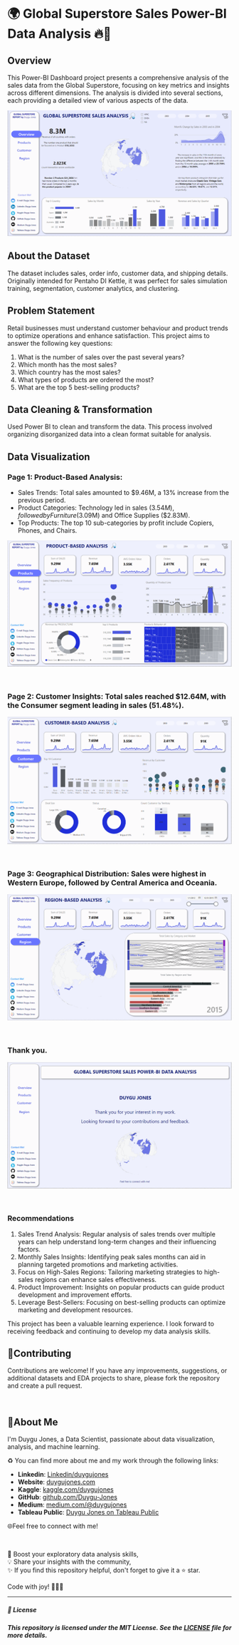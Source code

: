 # 🌍 Global Superstore Sales Power-BI Data Analysis 🔥🚀

## Overview

This Power-BI Dashboard project presents a comprehensive analysis of the sales data from the Global Superstore, focusing on key metrics and insights across different dimensions. 
The analysis is divided into several sections, each providing a detailed view of various aspects of the data.

<p align="center">
  <img src="https://github.com/Duygu-Jones/Dashboard_Projects/blob/main/POWER_BI/POWERBI_01_Global_Superstore_Sales_Analysis/01-overview%20of%20Analysis.png">
</p>

## About the Dataset
The dataset includes sales, order info, customer data, and shipping details. Originally intended for Pentaho DI Kettle, it was perfect for sales simulation training, segmentation, customer analytics, and clustering.

## Problem Statement

Retail businesses must understand customer behaviour and product trends to optimize operations and enhance satisfaction. This project aims to answer the following key questions:
1.	What is the number of sales over the past several years?
2.	Which month has the most sales?
3.	Which country has the most sales?
4.	What types of products are ordered the most?
5.	What are the top 5 best-selling products?

## Data Cleaning & Transformation

Used Power BI to clean and transform the data. This process involved organizing disorganized data into a clean format suitable for analysis.


## Data Visualization

### Page 1: Product-Based Analysis:
-	Sales Trends: Total sales amounted to $9.46M, a 13% increase from the previous period.
-	Product Categories: Technology led in sales ($3.54M), followed by Furniture ($3.09M) and Office Supplies ($2.83M).
- Top Products: The top 10 sub-categories by profit include Copiers, Phones, and Chairs.

<p align="center">
  <img src="https://github.com/Duygu-Jones/Dashboard_Projects/blob/main/POWER_BI/POWERBI_01_Global_Superstore_Sales_Analysis/02-Product-Based-Analysis.png">
</p>

<br>

### Page 2: Customer Insights: Total sales reached $12.64M, with the Consumer segment leading in sales (51.48%).

<p align="center">
  <img src="https://github.com/Duygu-Jones/Dashboard_Projects/blob/main/POWER_BI/POWERBI_01_Global_Superstore_Sales_Analysis/03-Customer-Based-Analysis.png">
</p>

<br>

### Page 3: Geographical Distribution: Sales were highest in Western Europe, followed by Central America and Oceania.

<p align="center">
  <img src="https://github.com/Duygu-Jones/Dashboard_Projects/blob/main/POWER_BI/POWERBI_01_Global_Superstore_Sales_Analysis/04-Region-Based-Analysis.png">
</p>

<br>

### Thank you.
<p align="center">
  <img src="https://github.com/Duygu-Jones/Dashboard_Projects/blob/main/POWER_BI/POWERBI_01_Global_Superstore_Sales_Analysis/Analysis-End.png">
</p>

<br>

### Recommendations

1.	Sales Trend Analysis: Regular analysis of sales trends over multiple years can help understand long-term changes and their influencing factors.
2.	Monthly Sales Insights: Identifying peak sales months can aid in planning targeted promotions and marketing activities.
3.	Focus on High-Sales Regions: Tailoring marketing strategies to high-sales regions can enhance sales effectiveness.
4.	Product Improvement: Insights on popular products can guide product development and improvement efforts.
5.	Leverage Best-Sellers: Focusing on best-selling products can optimize marketing and development resources.

This project has been a valuable learning experience. I look forward to receiving feedback and continuing to develop my data analysis skills.



## 🤝Contributing

Contributions are welcome! If you have any improvements, suggestions, or additional datasets and EDA projects to share, please fork the repository and create a pull request.

<br>

## 🌱About Me 

I'm Duygu Jones, a Data Scientist, passionate about data visualization, analysis, and machine learning. 

♻️ You can find more about me and my work through the following links:

- **Linkedin**: [Linkedin/duygujones](https://www.linkedin.com/in/duygujones/)
- **Website**: [duygujones.com](https://duygujones.vercel.app/)
- **Kaggle**: [kaggle.com/duygujones](https://www.kaggle.com/duygujones)
- **GitHub**: [github.com/Duygu-Jones](https://github.com/Duygu-Jones)
- **Medium**: [medium.com/@duygujones](https://medium.com/@duygujones)
- **Tableau Public**: [Duygu Jones on Tableau Public](https://public.tableau.com/app/profile/duygu.jones/vizzes)

🌐Feel free to connect with me!

<br>

🎯 Boost your exploratory data analysis skills,<br>
💡 Share your insights with the community,<br>
✨ If you find this repository helpful, don't forget to give it a ⭐ star.<br>

Code with joy! 👩‍💻✨

---



##### 📜 License

##### This repository is licensed under the MIT License. See the [LICENSE](LICENSE) file for more details.

